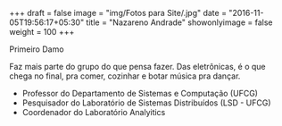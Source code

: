 +++
draft = false
image = "img/Fotos para Site/.jpg"
date = "2016-11-05T19:56:17+05:30"
title = "Nazareno Andrade"
showonlyimage = false
weight = 100
+++

<!--more-->
Primeiro Damo

Faz mais parte do grupo do que pensa fazer. Das eletrônicas, é o que chega no final, pra comer, cozinhar e botar música pra dançar.

* Professor do Departamento de Sistemas e Computação (UFCG)
* Pesquisador do Laboratório de Sistemas Distribuídos (LSD - UFCG)
* Coordenador do Laboratório Analyitics
